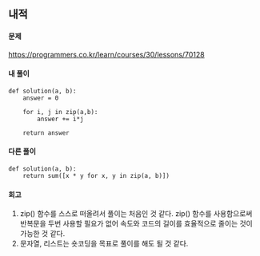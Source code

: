 ## 내적

#### 문제
https://programmers.co.kr/learn/courses/30/lessons/70128

#### 내 풀이
``` python3
def solution(a, b):
    answer = 0

    for i, j in zip(a,b):
        answer += i*j
    
    return answer
```

#### 다른 풀이
``` python3
def solution(a, b):
    return sum([x * y for x, y in zip(a, b)])
```

#### 회고
1. zip() 함수를 스스로 떠올려서 풀이는 처음인 것 같다. zip() 함수를 사용함으로써 반복문을 두번 사용할 필요가 없어 속도와 코드의 길이를 효율적으로 줄이는 것이 가능한 것 같다.
2. 문자열, 리스트는 숏코딩을 목표로 풀이를 해도 될 것 같다.

